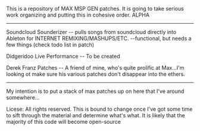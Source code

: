 This is a repository of MAX MSP GEN patches.  It is going to take serious work organizing and putting this in cohesive order. ALPHA
****************************************************************************************************************************
Soundcloud Sounderizer -- pulls songs from soundcloud directly into Ableton for INTERNET REMIXING/MASHUPS/ETC. --functional, but needs a few things (check todo list in patch)


Didgeridoo Live Performance -- To be created

Derek Franz Patches -- A friend of mine, who's quite prolific at Max...I'm looking ot make sure his various patches don't disappear into the ethers. 

----
My intention is to put a stack of max patches up on here that I've around somewhere...



Licese:  All rights reserved. This is bound to change once I've got some time to sift through the material and determine what's what. It is likely that the majority of this code will become open-source
